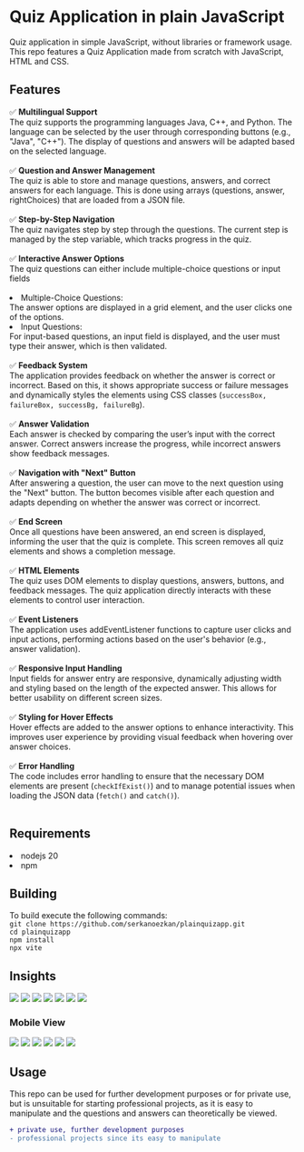<h1>Quiz Application in plain JavaScript</h1>
Quiz application in simple JavaScript, without libraries or framework usage. This repo features a Quiz Application made from scratch with JavaScript, HTML and CSS.

<h2>Features</h2>
✅ <b>Multilingual Support</b> <br> The quiz supports the programming languages Java, C++, and Python. The language can be selected by the user through corresponding buttons (e.g., "Java", "C++"). The display of questions and answers will be adapted based on the selected language.<br><br>
✅ <b>Question and Answer Management</b> <br> The quiz is able to store and manage questions, answers, and correct answers for each language. This is done using arrays (questions, answer, rightChoices) that are loaded from a JSON file. <br><br>
✅ <b>Step-by-Step Navigation</b> <br> The quiz navigates step by step through the questions. The current step is managed by the step variable, which tracks progress in the quiz. <br><br>
✅ <b>Interactive Answer Options</b><br> The quiz questions can either include multiple-choice questions or input fields<br><br>
<li>Multiple-Choice Questions:</li> The answer options are displayed in a grid element, and the user clicks one of the options. <br>
<li>Input Questions:</li>For input-based questions, an input field is displayed, and the user must type their answer, which is then validated. <br><br>
✅ <b>Feedback System</b> <br> The application provides feedback on whether the answer is correct or incorrect. Based on this, it shows appropriate success or failure messages and dynamically styles the elements using CSS classes (<code>successBox, failureBox, successBg, failureBg</code>). <br><br>
✅ <b>Answer Validation</b> <br> Each answer is checked by comparing the user’s input with the correct answer. Correct answers increase the progress, while incorrect answers show feedback messages. <br><br>
✅ <b>Navigation with "Next" Button</b> <br> After answering a question, the user can move to the next question using the "Next" button. The button becomes visible after each question and adapts depending on whether the answer was correct or incorrect. <br><br>
✅ <b>End Screen</b> <br> Once all questions have been answered, an end screen is displayed, informing the user that the quiz is complete. This screen removes all quiz elements and shows a completion message. <br><br>
✅ <b>HTML Elements</b> <br> The quiz uses DOM elements to display questions, answers, buttons, and feedback messages. The quiz application directly interacts with these elements to control user interaction. <br><br>
✅ <b>Event Listeners</b> <br> The application uses addEventListener functions to capture user clicks and input actions, performing actions based on the user's behavior (e.g., answer validation). <br><br>
✅ <b>Responsive Input Handling</b> <br> Input fields for answer entry are responsive, dynamically adjusting width and styling based on the length of the expected answer. This allows for better usability on different screen sizes. <br><br>
✅ <b>Styling for Hover Effects</b> <br> Hover effects are added to the answer options to enhance interactivity. This improves user experience by providing visual feedback when hovering over answer choices. <br><br>
✅ <b>Error Handling</b> <br> The code includes error handling to ensure that the necessary DOM elements are present (<code>checkIfExist()</code>) and to manage potential issues when loading the JSON data (<code>fetch()</code> and <code>catch()</code>). <br><br>

<h2>Requirements</h2>
<li>nodejs 20</li>
<li>npm</li>

<h2>Building</h2>
To build execute the following commands: <br>
<code>git clone https://github.com/serkanoezkan/plainquizapp.git
cd plainquizapp
npm install
npx vite
</code>

<h2>Insights</h2>
<img src="https://github.com/user-attachments/assets/d18f933b-9cbe-4547-99d9-8263bc7952bf"></img>
<img src="https://github.com/user-attachments/assets/28d65546-6a6c-426e-a8df-e8535ff90451"></img>
<img src="https://github.com/user-attachments/assets/d060a647-01a1-4c2c-8503-41ce044acb38"></img>
<img src="https://github.com/user-attachments/assets/da087743-b12b-471d-9622-a6db4fc324f1"></img>
<img src="https://github.com/user-attachments/assets/cac9bd8f-28e6-4d50-ad68-8aa2514599fc"></img>
<img src="https://github.com/user-attachments/assets/f750929e-6a98-4a64-8263-4a0e4d57d105"></img>
<img src="https://github.com/user-attachments/assets/ebb005e4-e832-4e01-a5b1-895836cf5071"></img>
<h3>Mobile View</h3>
<img src="https://github.com/user-attachments/assets/baa26770-bdfa-4679-b1cb-7cf7356a074d">
<img src="https://github.com/user-attachments/assets/162ceb74-4bc9-4e5b-872f-98e9cedad846">
<img src="https://github.com/user-attachments/assets/9c1c575f-c366-4ed7-9df0-16095bc20218">
<img src="https://github.com/user-attachments/assets/a09ebb47-11f3-4012-ba6c-0a4219541633">
<img src="https://github.com/user-attachments/assets/84bf87bc-7c68-4bb5-8d98-ea6c6c78b425">
<img src="https://github.com/user-attachments/assets/0ae4a598-48ef-4559-aa9b-d17bf37bbf1b">

<h2>Usage</h2>
This repo can be used for further development purposes or for private use, but is unsuitable for starting professional projects</span>, as it is easy to manipulate and the questions and answers can theoretically be viewed.

````diff
+ private use, further development purposes
- professional projects since its easy to manipulate

